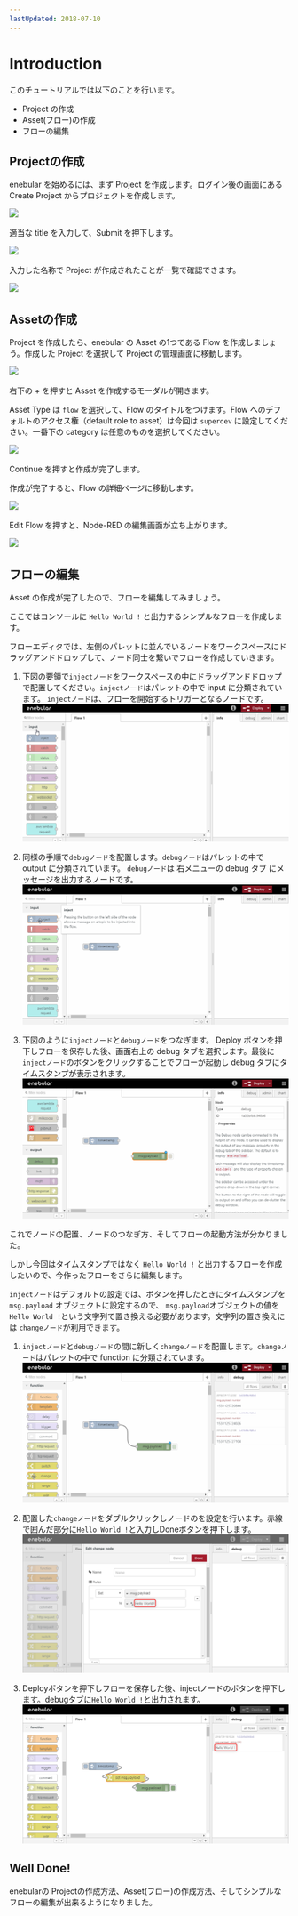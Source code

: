 ```yaml
---
lastUpdated: 2018-07-10
---
```


# Introduction

このチュートリアルでは以下のことを行います。

- Project の作成
- Asset(フロー)の作成
- フローの編集

## Projectの作成

enebular を始めるには、まず Project を作成します。ログイン後の画面にある Create Project からプロジェクトを作成します。

![](https://i.gyazo.com/1e90909b5ecefe56ff1934aa41e5a7b9.png)

適当な title を入力して、Submit を押下します。

![](/_asset/images/enebular-developers-createprojectmodal.png)

入力した名称で Project が作成されたことが一覧で確認できます。

![](https://i.gyazo.com/69a5b817e8681349f45373eb7aead486.png)

## Assetの作成

Project を作成したら、enebular の Asset の1つである Flow を作成しましょう。作成した Project を選択して Project の管理画面に移動します。

![](https://i.gyazo.com/e521afd4d489291aa774fe9429cf3321.png)

右下の + を押すと Asset を作成するモーダルが開きます。

Asset Type は `flow` を選択して、Flow のタイトルをつけます。Flow へのデフォルトのアクセス権（default role to asset）は今回は `superdev` に設定してください。一番下の category は任意のものを選択してください。

![](https://i.gyazo.com/257abde3b17b7d2bab924b2d0ad32ac8.png)

Continue を押すと作成が完了します。

作成が完了すると、Flow の詳細ページに移動します。

![](https://i.gyazo.com/7cb9b53259022696e7cc47e4fa81d89b.png)

Edit Flow を押すと、Node-RED の編集画面が立ち上がります。

![](/_asset/images/enebular-developers-nodered-before.png)

## フローの編集

Asset の作成が完了したので、フローを編集してみましょう。

ここではコンソールに `Hello World !` と出力するシンプルなフローを作成します。

フローエディタでは、左側のパレットに並んでいるノードをワークスペースにドラッグアンドドロップして、ノード同士を繋いでフローを作成していきます。

1. 下図の要領で`injectノード`をワークスペースの中にドラッグアンドドロップで配置してください。`injectノード`はパレットの中で input に分類されています。
`injectノード`は、フローを開始するトリガーとなるノードです。
![set_inject_node](./../../img/GettingStarted-inject_node.gif)

1. 同様の手順で`debugノード`を配置します。`debugノード`はパレットの中で output に分類されています。
`debugノード`は 右メニューの debug タブ にメッセージを出力するノードです。
![set_debug_node](./../../img/GettingStarted-debug_node.gif)

1. 下図のように`injectノード`と`debugノード`をつなぎます。
Deploy ボタンを押下しフローを保存した後、画面右上の debug タブを選択します。最後に`injectノード`のボタンをクリックすることでフローが起動し debug タブにタイムスタンプが表示されます。
![connect_nodes](./../../img/GettingStarted-connect_nodes.gif)

これでノードの配置、ノードのつなぎ方、そしてフローの起動方法が分かりました。

しかし今回はタイムスタンプではなく `Hello World !` と出力するフローを作成したいので、今作ったフローをさらに編集します。

`injectノード`はデフォルトの設定では、ボタンを押したときにタイムスタンプを `msg.payload` オブジェクトに設定するので、
`msg.payload`オブジェクトの値を`Hello World !`という文字列で置き換える必要があります。文字列の置き換えには `changeノード`が利用できます。

1. `injectノード`と`debugノード`の間に新しく`changeノード`を配置します。`changeノード`はパレットの中で function に分類されています。
![set_change_node](./../../img/GettingStarted-set_change_node.gif)

1. 配置した`changeノード`をダブルクリックしノードのを設定を行います。赤線で囲んだ部分に`Hello World !`と入力しDoneボタンを押下します。
![change_node_setting](./../../img/GettingStarted-change_node_setting.png)

1. Deployボタンを押下しフローを保存した後、injectノードのボタンを押下します。debugタブに`Hello World !`と出力されます。
![hello_world](./../../img/GettingStarted-hello_world.png)

## Well Done!

enebularの Projectの作成方法、Asset(フロー)の作成方法、そしてシンプルなフローの編集が出来るようになりました。